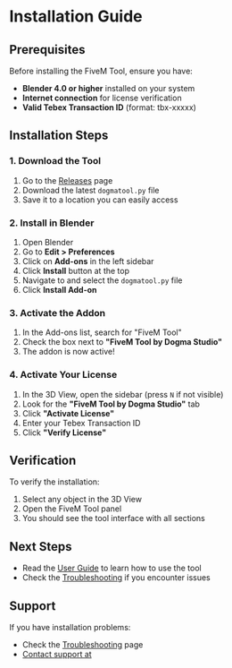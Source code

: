 # Installation Guide

## Prerequisites

Before installing the FiveM Tool, ensure you have:

- **Blender 4.0 or higher** installed on your system
- **Internet connection** for license verification
- **Valid Tebex Transaction ID** (format: tbx-xxxxx)

## Installation Steps

### 1. Download the Tool

1. Go to the [Releases](https://www.dogmastudio.cc/product/6673926) page
2. Download the latest `dogmatool.py` file
3. Save it to a location you can easily access

### 2. Install in Blender

1. Open Blender
2. Go to **Edit > Preferences**
3. Click on **Add-ons** in the left sidebar
4. Click **Install** button at the top
5. Navigate to and select the `dogmatool.py` file
6. Click **Install Add-on**

### 3. Activate the Addon

1. In the Add-ons list, search for "FiveM Tool"
2. Check the box next to **"FiveM Tool by Dogma Studio"**
3. The addon is now active!

### 4. Activate Your License

1. In the 3D View, open the sidebar (press `N` if not visible)
2. Look for the **"FiveM Tool by Dogma Studio"** tab
3. Click **"Activate License"**
4. Enter your Tebex Transaction ID
5. Click **"Verify License"**

## Verification

To verify the installation:

1. Select any object in the 3D View
2. Open the FiveM Tool panel
3. You should see the tool interface with all sections

## Next Steps

- Read the [User Guide](user-guide.md) to learn how to use the tool
- Check the [Troubleshooting](troubleshooting.md) if you encounter issues

## Support

If you have installation problems:

- Check the [Troubleshooting](troubleshooting.md) page
- [Contact support at](https://discord.gg/8wGugUcz6n)
